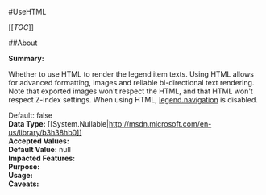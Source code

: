 #UseHTML

[[_TOC_]]

##About

**Summary:** <p>Whether to use HTML to render the legend item texts. Using HTML allows for advanced formatting, images and reliable bi-directional text rendering. Note that exported images won't respect the HTML, and that HTML won't respect Z-index settings. When using HTML, <a href="#legend.navigation">legend.navigation</a> is disabled.</p> Default: false   
**Data Type:** [[System.Nullable|http://msdn.microsoft.com/en-us/library/b3h38hb0]]  
**Accepted Values:**   
**Default Value:** null  
**Impacted Features:**   
**Purpose:**   
**Usage:**   
**Caveats:**   

